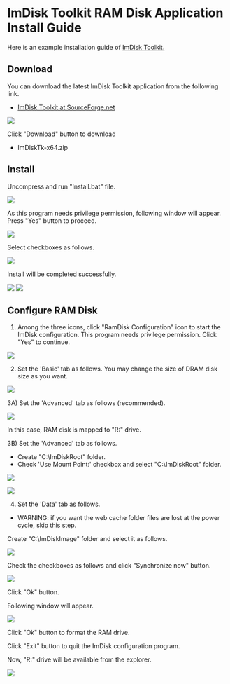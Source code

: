 # ImDisk Toolkit RAM Disk Application Install Guide

Here is an example installation guide of [ImDisk Toolkit.](https://sourceforge.net/projects/imdisk-toolkit/)

## Download

You can download the latest ImDisk Toolkit application from the following link.

*   [ImDisk Toolkit at SourceForge.net](https://sourceforge.net/projects/imdisk-toolkit/)

![](imdisk/1.imdisk_download_link.png)

Click "Download" button to download
- ImDiskTk-x64.zip

## Install
Uncompress and run "Install.bat" file.

![](imdisk/2.imdisk_uncompress_install.png)

As this program needs privilege permission, following window will appear.
Press "Yes" button to proceed.

![](imdisk/3.imdisk_privilege.png)

Select checkboxes as follows.

![](imdisk/4.imdisk_configure.png)

Install will be completed successfully.

![](imdisk/5.imdisk_complete.png)
![](imdisk/6.imdisk_desktop.png)

## Configure RAM Disk
1) Among the three icons, click "RamDisk Configuration" icon to start the ImDisk configuration.
This program needs privilege permission. Click "Yes" to continue.

![](imdisk/7.imdisk_configure_ramdisk.png)

2) Set the 'Basic' tab as follows.
You may change the size of DRAM disk size as you want.

![](imdisk/8.imdisk_config_one.png)

3A) Set the 'Advanced' tab as follows (recommended).

![](imdisk/9.imdisk_config_two_A.png)

In this case, RAM disk is mapped to "R:\" drive.

3B) Set the 'Advanced' tab as follows.
* Create "C:\ImDiskRoot" folder.
* Check 'Use Mount Point:' checkbox and select "C:\ImDiskRoot" folder.

![](imdisk/9.imdisk_config_two_B.png)

![](imdisk/9.imdisk_config_two_C.png)

4) Set the 'Data' tab as follows.
- WARNING: if you want the web cache folder files are lost at the power cycle, skip this step.

Create "C:\ImDiskImage" folder and select it as follows.

![](imdisk/9.imdisk_config_three_A.png)

Check the checkboxes as follows and click "Synchronize now" button.

![](imdisk/9.imdisk_config_three_B.png)

Click "Ok" button.

Following window will appear.

![](imdisk/10.imdisk_format.png)

Click "Ok" button to format the RAM drive.

Click "Exit" button to quit the ImDisk configuration program.

Now, "R:\" drive will be available from the explorer.

![](imdisk/11.imdisk_explorer.png)
